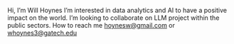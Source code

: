 Hi, I’m Will Hoynes
I’m interested in data analytics and AI to have a positive impact on the world.
I’m looking to collaborate on LLM project within the public sectors.
How to reach me hoynesw@gmail.com or whoynes3@gatech.edu

